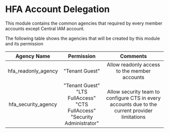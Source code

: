 # HFA Account Delegation
This module contains the common agencies that required by every member accounts except Central IAM account. 

The following table shows the agencies that will be created by this module and its permission

| Agency Name | Permission | Comments |
| :----------:| :---------:| :-------:|
| hfa_readonly_agency | "Tenant Guest" | Allow readonly access to  the member accounts |
| hfa_security_agency | "Tenant Guest"<br>"LTS FullAccess"<br>"CTS FullAccess"<br>"Security Administrator" | Allow security team to configure CTS in every accounts due to the current provider limitations |
